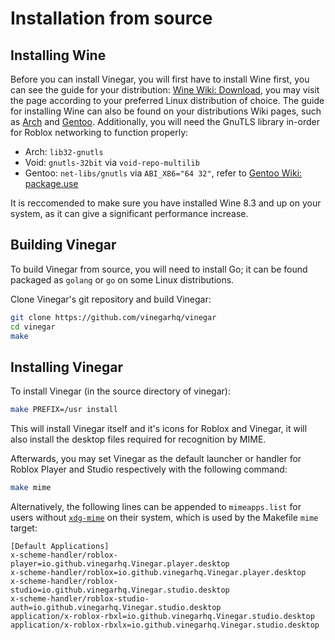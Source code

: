 # Installation from source

## Installing Wine
Before you can install Vinegar, you will first have to install Wine first, you can see the guide for your distribution: [Wine Wiki: Download](https://wiki.winehq.org/Download), you may visit the page according to your preferred Linux distribution of choice. The guide for installing Wine can also be found on your distributions Wiki pages, such as [Arch](https://wiki.archlinux.org/title/wine) and [Gentoo](https://wiki.gentoo.org/wiki/Wine). Additionally, you will need the GnuTLS library in-order for Roblox networking to function properly:

- Arch: `lib32-gnutls`
- Void: `gnutls-32bit` via `void-repo-multilib`
- Gentoo: `net-libs/gnutls` via `ABI_X86="64 32"`, refer to [Gentoo Wiki: package.use](https://wiki.gentoo.org/wiki//etc/portage/package.use)

It is reccomended to make sure you have installed Wine 8.3 and up on your system, as it can give a significant performance increase.

## Building Vinegar

To build Vinegar from source, you will need to install Go; it can be found packaged as `golang` or `go` on some Linux distributions.

Clone Vinegar's git repository and build Vinegar:

```sh
git clone https://github.com/vinegarhq/vinegar
cd vinegar
make
```

## Installing Vinegar

To install Vinegar (in the source directory of vinegar):
```sh
make PREFIX=/usr install
```
This will install Vinegar itself and it's icons for Roblox and Vinegar, it will also install the desktop files required for recognition by MIME.

Afterwards, you may set Vinegar as the default launcher or handler for Roblox Player and Studio respectively with the following command:
```sh
make mime
```

Alternatively, the following lines can be appended to `mimeapps.list` for users without [`xdg-mime`](https://linux.die.net/man/1/xdg-mime) on their system, which is used by the Makefile `mime` target:

```
[Default Applications]
x-scheme-handler/roblox-player=io.github.vinegarhq.Vinegar.player.desktop
x-scheme-handler/roblox=io.github.vinegarhq.Vinegar.player.desktop
x-scheme-handler/roblox-studio=io.github.vinegarhq.Vinegar.studio.desktop
x-scheme-handler/roblox-studio-auth=io.github.vinegarhq.Vinegar.studio.desktop
application/x-roblox-rbxl=io.github.vinegarhq.Vinegar.studio.desktop
application/x-roblox-rbxlx=io.github.vinegarhq.Vinegar.studio.desktop
```
